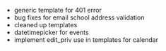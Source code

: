 * generic template for 401 error
* bug fixes for email school address validation
* cleaned up templates
* datetimepicker for events
* implement edit_priv use in templates for calendar
